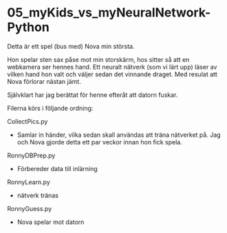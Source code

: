 # 05_myKids_vs_myNeuralNetwork-Python




Detta är ett spel (bus med) Nova min största.

Hon spelar sten sax påse mot min storskärm, hos sitter så att en webkamera ser hennes hand. Ett neuralt nätverk (som vi lärt upp) läser av vilken hand hon valt och väljer sedan det vinnande draget. Med resulat att Nova förlorar nästan jämt.

Självklart har jag berättat för henne efteråt att datorn fuskar.


Filerna körs i följande ordning:

CollectPics.py
- Samlar in händer, vilka sedan skall användas att träna nätverket på. Jag och Nova gjorde detta ett par veckor innan hon fick spela.

RonnyDBPrep.py
- Förbereder data till inlärning

RonnyLearn.py
- nätverk tränas

RonnyGuess.py
- Nova spelar mot datorn




